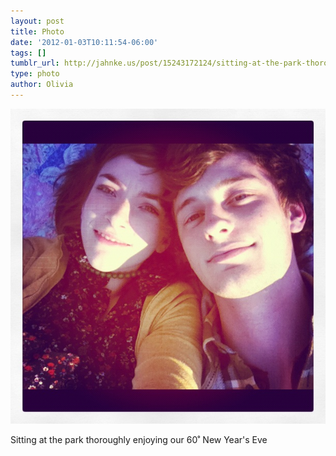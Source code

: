 ```yaml
---
layout: post
title: Photo
date: '2012-01-03T10:11:54-06:00'
tags: []
tumblr_url: http://jahnke.us/post/15243172124/sitting-at-the-park-thoroughly-enjoying-our-60
type: photo
author: Olivia
---
```


![](/media/tumblr_lx8czvDlnn1qga9s2o1_1280.jpg)

Sitting at the park thoroughly enjoying our 60˚ New Year's Eve
